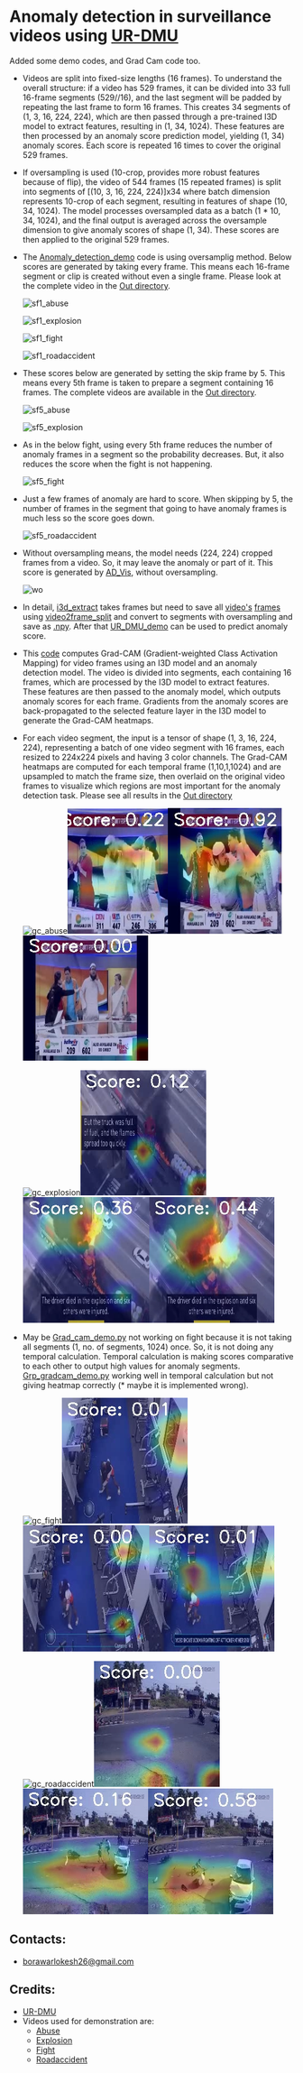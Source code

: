 # Anomaly detection in surveillance videos using [UR-DMU](https://github.com/henrryzh1/UR-DMU.git)

Added some demo codes, and Grad Cam code too.

- Videos are split into fixed-size lengths (16 frames). To understand the overall structure: if a video has 529 frames, it can be divided into 33 full 16-frame segments (529//16), and the last segment will be padded by repeating the last frame to form 16 frames. This creates 34 segments of (1, 3, 16, 224, 224), which are then passed through a pre-trained I3D model to extract features, resulting in (1, 34, 1024). These features are then processed by an anomaly score prediction model, yielding (1, 34) anomaly scores. Each score is repeated 16 times to cover the original 529 frames.

- If oversampling is used (10-crop, provides more robust features because of flip), the video of 544 frames (15 repeated frames) is split into segments of [(10, 3, 16, 224, 224)]x34 where batch dimension represents 10-crop of each segment, resulting in features of shape (10, 34, 1024). The model processes oversampled data as a batch (1 * 10, 34, 1024), and the final output is averaged across the oversample dimension to give anomaly scores of shape (1, 34). These scores are then applied to the original 529 frames.

- The [Anomaly_detection_demo](Anomaly_detection_demo.py) code is using oversamplig method. Below scores are generated by taking every frame. This means each 16-frame segment or clip is created without even a single frame. Please look at the complete video in the [Out directory](feature_extract/Out/skip_frame_1).

  ![sf1_abuse](feature_extract/Out/skip_frame_1/abuse.gif)

  ![sf1_explosion](feature_extract/Out/skip_frame_1/explosion.gif)
 
  ![sf1_fight](feature_extract/Out/skip_frame_1/fight.gif)
 
  ![sf1_roadaccident](feature_extract/Out/skip_frame_1/roadaccident.gif)
 
- These scores below are generated by setting the skip frame by 5. This means every 5th frame is taken to prepare a segment containing 16 frames. The complete videos are available in the [Out directory](feature_extract/Out/skip_frame_5).

  ![sf5_abuse](feature_extract/Out/skip_frame_5/abuse.gif)

  ![sf5_explosion](feature_extract/Out/skip_frame_5/explosion.gif)
 
- As in the below fight, using every 5th frame reduces the number of anomaly frames in a segment so the probability decreases. But, it also reduces the score when the fight is not happening.

  ![sf5_fight](feature_extract/Out/skip_frame_5/fight.gif)

- Just a few frames of anomaly are hard to score. When skipping by 5, the number of frames in the segment that going to have anomaly frames is much less so the score goes down.

  ![sf5_roadaccident](feature_extract/Out/skip_frame_5/roadaccident.gif)

- Without oversampling means, the model needs (224, 224) cropped frames from a video. So, it may leave the anomaly or part of it. This score is generated by [AD_Vis](AD_Vis.py), without oversampling.

  ![wo](feature_extract/Out/roadaccident.gif)

- In detail, [i3d_extract](feature_extract/i3d_extract.py) takes frames but need to save all [video's](feature_extract/Data/roadaccident) [frames](feature_extract/UCF_Crime_Frames/roadaccident) using [video2frame_split](feature_extract/video2frame_split.py) and convert to segments with oversampling and save as [.npy](feature_extract/UCF_ten/roadaccident_i3d.npy). After that [UR_DMU_demo](UR_DMU_demo.py) can be used to predict anomaly score.

- This [code](Grad_cam_demo.py) computes Grad-CAM (Gradient-weighted Class Activation Mapping) for video frames using an I3D model and an anomaly detection model. The video is divided into segments, each containing 16 frames, which are processed by the I3D model to extract features. These features are then passed to the anomaly model, which outputs anomaly scores for each frame. Gradients from the anomaly scores are back-propagated to the selected feature layer in the I3D model to generate the Grad-CAM heatmaps.
- For each video segment, the input is a tensor of shape (1, 3, 16, 224, 224), representing a batch of one video segment with 16 frames, each resized to 224x224 pixels and having 3 color channels. The Grad-CAM heatmaps are computed for each temporal frame (1,10,1,1024) and are upsampled to match the frame size, then overlaid on the original video frames to visualize which regions are most important for the anomaly detection task. Please see all results in the [Out directory](feature_extract\Out)

  ![gc_abuse](feature_extract/Out/gradcam_skip_frame_1/abuse.gif)![gci_abuse1](feature_extract/Out/gradcam_skip_frame_1/abuse1.png)![gci_abuse2](feature_extract/Out/gradcam_skip_frame_1/abuse2.png)![gci_abuse3](feature_extract/Out/gradcam_skip_frame_1/abuse3.png)

  ![gc_explosion](feature_extract/Out/gradcam_skip_frame_1/explosion.gif)![gci_explosion1](feature_extract/Out/gradcam_skip_frame_1/explosion1.png)![gci_explosion2](feature_extract/Out/gradcam_skip_frame_1/explosion2.png)![gci_explosion3](feature_extract/Out/gradcam_skip_frame_1/explosion3.png)

- May be [Grad_cam_demo.py](Grad_cam_demo.py) not working on fight because it is not taking all segments (1, no. of segments, 1024) once. So, it is not doing any temporal calculation. Temporal calculation is making scores comparative to each other to output high values for anomaly segments. [Grp_gradcam_demo.py](Grp_gradcam_demo.py) working well in temporal calculation but not giving heatmap correctly (* maybe it is implemented wrong).

  ![gc_fight](feature_extract/Out/gradcam_skip_frame_1/fight.gif)![gci_fight1](feature_extract/Out/gradcam_skip_frame_1/fight1.png)![gci_fight2](feature_extract/Out/gradcam_skip_frame_1/fight2.png)![gci_fight3](feature_extract/Out/gradcam_skip_frame_1/fight3.png)

  ![gc_roadaccident](feature_extract/Out/gradcam_skip_frame_1/roadaccident.gif)![gci_roadaccident1](feature_extract/Out/gradcam_skip_frame_1/roadaccident1.png)![gci_roadaccident2](feature_extract/Out/gradcam_skip_frame_1/roadaccident2.png)![gci_roadaccident3](feature_extract/Out/gradcam_skip_frame_1/roadaccident3.png)


## Contacts:
- borawarlokesh26@gmail.com


## Credits:
- [UR-DMU](https://github.com/henrryzh1/UR-DMU.git)
- Videos used for demonstration are:
  - [Abuse](https://www.youtube.com/watch?v=I2wiPj--3I8&t=1s)
  - [Explosion](https://www.youtube.com/watch?v=ILvLBjdv5LQ)
  - [Fight](https://www.youtube.com/watch?v=9FiIkT3WkWg&t=119s)
  - [Roadaccident](https://www.youtube.com/watch?v=46iWkLmZ4g8&rco=1)
